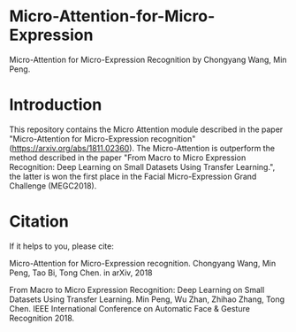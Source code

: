 # Micro-Attention-for-Micro-Expression
Micro-Attention for Micro-Expression Recognition
by Chongyang Wang, Min Peng.

# Introduction
This repository contains the Micro Attention module described in the paper "Micro-Attention for Micro-Expression recognition" (https://arxiv.org/abs/1811.02360). The Micro-Attention is outperform the method described in the paper "From Macro to Micro Expression Recognition: Deep Learning on Small Datasets Using Transfer Learning.", the latter is won the first place in the Facial Micro-Expression Grand Challenge (MEGC2018).



# Citation
If it helps to you, please cite:

Micro-Attention for Micro-Expression recognition.
Chongyang Wang, Min Peng, Tao Bi, Tong Chen.
in arXiv, 2018

From Macro to Micro Expression Recognition: Deep Learning on Small Datasets Using Transfer Learning.
Min Peng, Wu Zhan, Zhihao Zhang, Tong Chen.
IEEE International Conference on Automatic Face & Gesture Recognition 2018.




